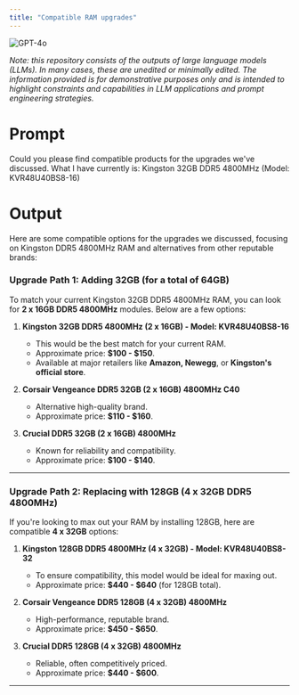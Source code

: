 ```yaml
---
title: "Compatible RAM upgrades"
---
```

![GPT-4o](https://img.shields.io/badge/GPT--4o-3333FF?style=for-the-badge&logo=openai&logoColor=white)



*Note: this repository consists of the outputs of large language models (LLMs). In many cases, these are unedited or minimally edited. The information provided is for demonstrative purposes only and is intended to highlight constraints and capabilities in LLM applications and prompt engineering strategies.*


# Prompt

Could you please find compatible products for the upgrades we've discussed. 
What I have currently is: Kingston 32GB DDR5 4800MHz (Model: KVR48U40BS8-16)

# Output

Here are some compatible options for the upgrades we discussed, focusing on Kingston DDR5 4800MHz RAM and alternatives from other reputable brands:

### **Upgrade Path 1: Adding 32GB (for a total of 64GB)**
To match your current Kingston 32GB DDR5 4800MHz RAM, you can look for **2 x 16GB DDR5 4800MHz** modules. Below are a few options:

1. **Kingston 32GB DDR5 4800MHz (2 x 16GB) - Model: KVR48U40BS8-16**
   - This would be the best match for your current RAM.
   - Approximate price: **$100 - $150**.
   - Available at major retailers like **Amazon, Newegg**, or **Kingston's official store**.

2. **Corsair Vengeance DDR5 32GB (2 x 16GB) 4800MHz C40**
   - Alternative high-quality brand.
   - Approximate price: **$110 - $160**.

3. **Crucial DDR5 32GB (2 x 16GB) 4800MHz**
   - Known for reliability and compatibility.
   - Approximate price: **$100 - $140**.

---

### **Upgrade Path 2: Replacing with 128GB (4 x 32GB DDR5 4800MHz)**
If you're looking to max out your RAM by installing 128GB, here are compatible **4 x 32GB** options:

1. **Kingston 128GB DDR5 4800MHz (4 x 32GB) - Model: KVR48U40BS8-32**
   - To ensure compatibility, this model would be ideal for maxing out.
   - Approximate price: **$440 - $640** (for 128GB total).

2. **Corsair Vengeance DDR5 128GB (4 x 32GB) 4800MHz**
   - High-performance, reputable brand.
   - Approximate price: **$450 - $650**.

3. **Crucial DDR5 128GB (4 x 32GB) 4800MHz**
   - Reliable, often competitively priced.
   - Approximate price: **$440 - $600**.

---

 